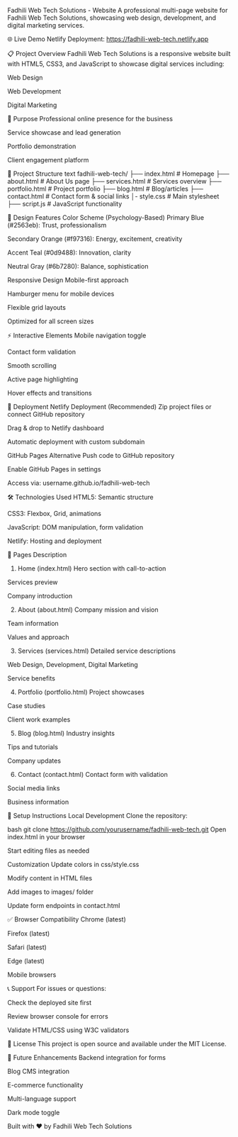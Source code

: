 Fadhili Web Tech Solutions - Website
A professional multi-page website for Fadhili Web Tech Solutions, showcasing web design, development, and digital marketing services.

🌐 Live Demo
Netlify Deployment: https://fadhili-web-tech.netlify.app

📋 Project Overview
Fadhili Web Tech Solutions is a responsive website built with HTML5, CSS3, and JavaScript to showcase digital services including:

Web Design

Web Development

Digital Marketing

🎯 Purpose
Professional online presence for the business

Service showcase and lead generation

Portfolio demonstration

Client engagement platform

📁 Project Structure
text
fadhili-web-tech/
├── index.html          # Homepage
├── about.html          # About Us page
├── services.html       # Services overview
├── portfolio.html      # Project portfolio
├── blog.html          # Blog/articles
├── contact.html        # Contact form & social links
│- style.css      # Main stylesheet
├── script.js      # JavaScript functionality


🎨 Design Features
Color Scheme (Psychology-Based)
Primary Blue (#2563eb): Trust, professionalism

Secondary Orange (#f97316): Energy, excitement, creativity

Accent Teal (#0d9488): Innovation, clarity

Neutral Gray (#6b7280): Balance, sophistication

Responsive Design
Mobile-first approach

Hamburger menu for mobile devices

Flexible grid layouts

Optimized for all screen sizes

⚡ Interactive Elements
Mobile navigation toggle

Contact form validation

Smooth scrolling

Active page highlighting

Hover effects and transitions

🚀 Deployment
Netlify Deployment (Recommended)
Zip project files or connect GitHub repository

Drag & drop to Netlify dashboard

Automatic deployment with custom subdomain

GitHub Pages Alternative
Push code to GitHub repository

Enable GitHub Pages in settings

Access via: username.github.io/fadhili-web-tech

🛠️ Technologies Used
HTML5: Semantic structure

CSS3: Flexbox, Grid, animations

JavaScript: DOM manipulation, form validation

Netlify: Hosting and deployment

📱 Pages Description
1. Home (index.html)
Hero section with call-to-action

Services preview

Company introduction

2. About (about.html)
Company mission and vision

Team information

Values and approach

3. Services (services.html)
Detailed service descriptions

Web Design, Development, Digital Marketing

Service benefits

4. Portfolio (portfolio.html)
Project showcases

Case studies

Client work examples

5. Blog (blog.html)
Industry insights

Tips and tutorials

Company updates

6. Contact (contact.html)
Contact form with validation

Social media links

Business information

🔧 Setup Instructions
Local Development
Clone the repository:

bash
git clone https://github.com/yourusername/fadhili-web-tech.git
Open index.html in your browser

Start editing files as needed

Customization
Update colors in css/style.css

Modify content in HTML files

Add images to images/ folder

Update form endpoints in contact.html

✅ Browser Compatibility
Chrome (latest)

Firefox (latest)

Safari (latest)

Edge (latest)

Mobile browsers

📞 Support
For issues or questions:

Check the deployed site first

Review browser console for errors

Validate HTML/CSS using W3C validators

📄 License
This project is open source and available under the MIT License.

🔄 Future Enhancements
Backend integration for forms

Blog CMS integration

E-commerce functionality

Multi-language support

Dark mode toggle

Built with ❤️ by Fadhili Web Tech Solutions



